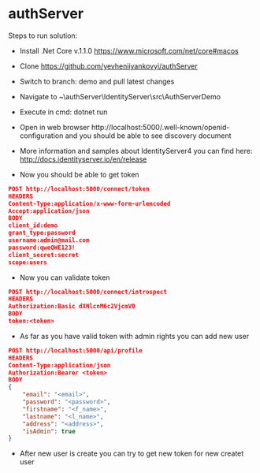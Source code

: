 # authServer

Steps to run solution:
* Install .Net Core v.1.1.0 https://www.microsoft.com/net/core#macos
* Clone https://github.com/yevheniiyankovyi/authServer 
* Switch to branch: demo and pull latest changes
* Navigate to ~\authServer\IdentityServer\src\AuthServerDemo
* Execute in cmd: dotnet run

* Open in web browser http://localhost:5000/.well-known/openid-configuration and you should be able to see discovery document
* More information and samples about IdentityServer4 you can find here: http://docs.identityserver.io/en/release

* Now you should be able to get token
```JSON 
POST http://localhost:5000/connect/token
HEADERS
Content-Type:application/x-www-form-urlencoded
Accept:application/json
BODY
client_id:demo
grant_type:password
username:admin@mail.com
password:qweQWE123!
client_secret:secret
scope:users
```

* Now you can validate token
```JSON
POST http://localhost:5000/connect/introspect
HEADERS
Authorization:Basic dXNlcnM6c2VjcmV0
BODY
token:<token>
```

* As far as you have valid token with admin rights you can add new user

```JSON
POST http://localhost:5000/api/profile
HEADERS
Content-Type:application/json
Authorization:Bearer <token>
BODY
{
	"email": "<email>",
	"password": "<password>",
	"firstname": "<f_name>",
	"lastname": "<l_name>",
	"address": "<address>",
	"isAdmin": true
}
```

* After new user is create you can try to get new token for new createt user

